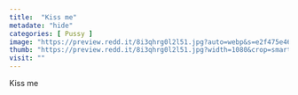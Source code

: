 ```yaml
---
title:  "Kiss me"
metadate: "hide"
categories: [ Pussy ]
image: "https://preview.redd.it/8i3qhrg0l2l51.jpg?auto=webp&s=e2f475e460fb5a59bd96feb45572d39324d553ac"
thumb: "https://preview.redd.it/8i3qhrg0l2l51.jpg?width=1080&crop=smart&auto=webp&s=63c7c06a406de58c66e21d7e8e9086766061742c"
visit: ""
---
```

Kiss me
